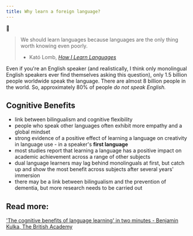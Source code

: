 ```yaml
---
title: Why learn a foreign language?
---
```

🌱

> We should learn languages because languages are the only thing worth knowing even poorly.
> - Kató Lomb, [*How I Learn Languages*](https://www.goodreads.com/en/book/show/6290281)

Even if you're an English speaker (and realistically, I think only monolingual English speakers ever find themselves asking this question), only 1.5 billion people worldwide speak the language. There are almost 8 billion people in the world. So, approximately 80% of people *do not speak English.*

## Cognitive Benefits
- link between bilingualism and cognitive flexibility
- people who speak other languages often exhibit more empathy and a global mindset
- strong evidence of a positive effect of learning a language on creativity in language use - in a speaker's **first language**
- most studies report that learning a language has a positive impact on academic achievement across a range of other subjects
- dual language learners may lag behind monolinguals at first, but catch up and show the most benefit across subjects after several years' immersion
- there may be a link between bilingualism and the prevention of dementia, but more research needs to be carried out

## Read more:
['The cognitive benefits of language learning' in two minutes - Benjamin Kulka, The British Academy](https://www.thebritishacademy.ac.uk/blog/cognitive-benefits-learning-language-two-minutes/)



